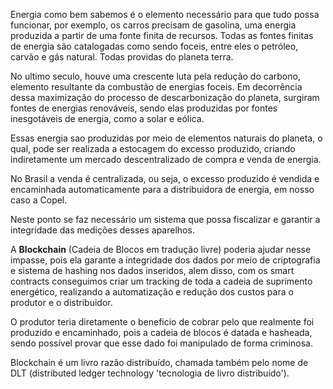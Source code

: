 
Energia como bem sabemos é o elemento necessário para que tudo possa funcionar, por exemplo, os carros precisam de gasolina, uma  energia produzida a partir de uma fonte finita de recursos. Todas as fontes finitas de energia são catalogadas como sendo foceis, entre eles o petróleo, carvão e gás natural. Todas providas do planeta terra.

No ultimo seculo, houve uma crescente luta pela redução do carbono, elemento resultante da combustão de energias foceis. Em decorrência dessa maximização do processo de descarbonização do planeta, surgiram fontes de energias renováveis, sendo elas produzidas por fontes inesgotáveis de energia, como a solar e eólica.

Essas energia sao produzidas por meio de elementos naturais do planeta, o qual, pode ser realizada a estocagem do excesso produzido, criando indiretamente um mercado descentralizado de compra e venda de energia.

No Brasil a venda é centralizada, ou seja, o excesso produzido é vendida e encaminhada automaticamente para a distribuidora de energia, em nosso caso a Copel.

Neste ponto se faz necessário um sistema que possa fiscalizar e garantir a integridade das medições desses aparelhos. 

A **Blockchain** (Cadeia de Blocos em tradução livre) poderia ajudar nesse impasse, pois ela garante a integridade dos dados por meio de criptografia e sistema de hashing nos dados inseridos, alem disso, com os smart contracts conseguimos criar um tracking de toda a cadeia de suprimento energético, realizando a automatização e redução dos custos para o produtor e o distribuidor.

O produtor teria diretamente o beneficio de cobrar pelo que realmente foi produzido e encaminhado, pois a cadeia de blocos é datada e hasheada, sendo possível provar que esse dado foi manipulado de forma criminosa.

Blockchain é um livro razão distribuído, chamada também pelo nome de DLT (distributed ledger technology 'tecnologia de livro distribuído').